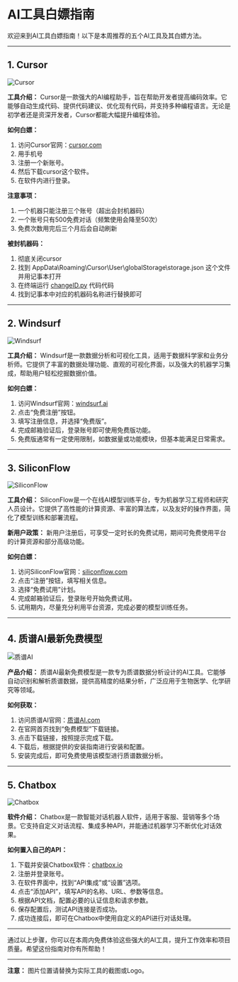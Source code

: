 
# AI工具白嫖指南

欢迎来到AI工具白嫖指南！以下是本周推荐的五个AI工具及其白嫖方法。

---

## 1. Cursor

![Cursor]([https://via.placeholder.com/150](https://github.com/CodermanYHZ/BaiPiao/blob/main/image/cursor.png))

**工具介绍：**
Cursor是一款强大的AI编程助手，旨在帮助开发者提高编码效率。它能够自动生成代码、提供代码建议、优化现有代码，并支持多种编程语言。无论是初学者还是资深开发者，Cursor都能大幅提升编程体验。

**如何白嫖：**
1. 访问Cursor官网：[cursor.com](https://www.cursor.com/)
2. 用手机号
3. 注册一个新账号。
4. 然后下载cursor这个软件。
5. 在软件内进行登录。

**注意事项：**
1. 一个机器只能注册三个账号（超出会封机器码）
2. 一个账号只有500免费对话（频繁使用会降至50次）
3. 免费次数用完后三个月后会自动刷新

**被封机器码：**
1. 彻底关闭cursor
2. 找到 AppData\Roaming\Cursor\User\globalStorage\storage.json 这个文件并用记事本打开
3. 在终端运行 [changeID.py](https://github.com/CodermanYHZ/BaiPiao/blob/main/changeID.py) 代码代码
4. 找到记事本中对应的机器码名称进行替换即可

---

## 2. Windsurf

![Windsurf](https://via.placeholder.com/150)

**工具介绍：**
Windsurf是一款数据分析和可视化工具，适用于数据科学家和业务分析师。它提供了丰富的数据处理功能、直观的可视化界面，以及强大的机器学习集成，帮助用户轻松挖掘数据价值。

**如何白嫖：**
1. 访问Windsurf官网：[windsurf.ai](https://windsurf.ai)
2. 点击“免费注册”按钮。
3. 填写注册信息，并选择“免费版”。
4. 完成邮箱验证后，登录账号即可使用免费版功能。
5. 免费版通常有一定使用限制，如数据量或功能模块，但基本能满足日常需求。

---

## 3. SiliconFlow

![SiliconFlow](https://via.placeholder.com/150)

**工具介绍：**
SiliconFlow是一个在线AI模型训练平台，专为机器学习工程师和研究人员设计。它提供了高性能的计算资源、丰富的算法库，以及友好的操作界面，简化了模型训练和部署流程。

**新用户政策：**
新用户注册后，可享受一定时长的免费试用，期间可免费使用平台的计算资源和部分高级功能。

**如何白嫖：**
1. 访问SiliconFlow官网：[siliconflow.com](https://siliconflow.com)
2. 点击“注册”按钮，填写相关信息。
3. 选择“免费试用”计划。
4. 完成邮箱验证后，登录账号开始免费试用。
5. 试用期内，尽量充分利用平台资源，完成必要的模型训练任务。

---

## 4. 质谱AI最新免费模型

![质谱AI](https://via.placeholder.com/150)

**产品介绍：**
质谱AI最新免费模型是一款专为质谱数据分析设计的AI工具。它能够自动识别和解析质谱数据，提供高精度的结果分析，广泛应用于生物医学、化学研究等领域。

**如何获取：**
1. 访问质谱AI官网：[质谱AI.com](https://质谱AI.com)
2. 在官网首页找到“免费模型”下载链接。
3. 点击下载链接，按照提示完成下载。
4. 下载后，根据提供的安装指南进行安装和配置。
5. 安装完成后，即可免费使用该模型进行质谱数据分析。

---

## 5. Chatbox

![Chatbox](https://via.placeholder.com/150)

**软件介绍：**
Chatbox是一款智能对话机器人软件，适用于客服、营销等多个场景。它支持自定义对话流程、集成多种API，并能通过机器学习不断优化对话效果。

**如何置入自己的API：**
1. 下载并安装Chatbox软件：[chatbox.io](https://chatbox.io)
2. 注册并登录账号。
3. 在软件界面中，找到“API集成”或“设置”选项。
4. 点击“添加API”，填写API的名称、URL、参数等信息。
5. 根据API文档，配置必要的认证信息和请求参数。
6. 保存配置后，测试API连接是否成功。
7. 成功连接后，即可在Chatbox中使用自定义的API进行对话处理。

---

通过以上步骤，你可以在本周内免费体验这些强大的AI工具，提升工作效率和项目质量。希望这份指南对你有所帮助！

---

**注意：** 图片位置请替换为实际工具的截图或Logo。
